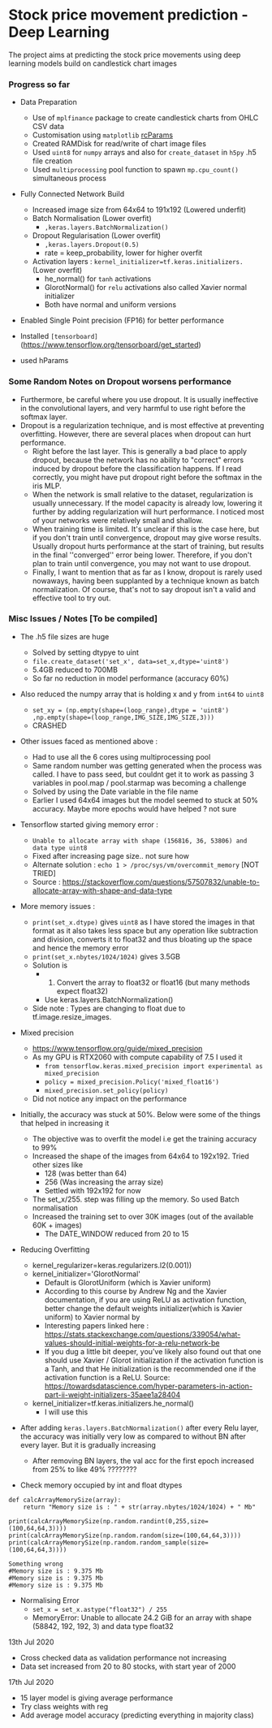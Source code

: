 # Stock price movement prediction - Deep Learning

The project aims at predicting the stock price movements using deep learning models build on candlestick chart images

### Progress so far
* Data Preparation
    + Use of `mplfinance` package to create candlestick charts from OHLC CSV data 
    + Customisation using `matplotlib` [rcParams](https://matplotlib.org/3.2.1/tutorials/introductory/customizing.html#customizing-with-matplotlibrc-files)
    + Created RAMDisk for read/write of chart image files
    + Used `uint8` for `numpy` arrays and also for `create_dataset` in `h5py` .h5 file creation
    + Used `multiprocessing` pool function to spawn `mp.cpu_count()` simultaneous process

* Fully Connected Network Build
    + Increased image size from 64x64 to 191x192 (Lowered underfit)
    + Batch Normalisation (Lower overfit)
        + `,keras.layers.BatchNormalization()`
    + Dropout Regularisation (Lower overfit)
        + `,keras.layers.Dropout(0.5)`
        + rate = keep_probability, lower for higher overfit
    + Activation layers : `kernel_initializer=tf.keras.initializers.` (Lower overfit)
        + he_normal() for `tanh` activations
        + GlorotNormal() for `relu` activations also called Xavier normal initializer
        + Both have normal and uniform versions

* Enabled Single Point precision (FP16) for better performance
* Installed `[tensorboard]`(https://www.tensorflow.org/tensorboard/get_started)
* used hParams

### Some Random Notes on Dropout worsens performance

* Furthermore, be careful where you use dropout. It is usually ineffective in the convolutional layers, and very harmful to use right before the softmax layer.
* Dropout is a regularization technique, and is most effective at preventing overfitting. However, there are several places when dropout can hurt performance.
    + Right before the last layer. This is generally a bad place to apply dropout, because the network has no ability to "correct" errors induced by dropout before the classification happens. If I read correctly, you might have put dropout right before the softmax in the iris MLP.
    + When the network is small relative to the dataset, regularization is usually unnecessary. If the model capacity is already low, lowering it further by adding regularization will hurt performance. I noticed most of your networks were relatively small and shallow.
    + When training time is limited. It's unclear if this is the case here, but if you don't train until convergence, dropout may give worse results. Usually dropout hurts performance at the start of training, but results in the final ''converged'' error being lower. Therefore, if you don't plan to train until convergence, you may not want to use dropout.
    + Finally, I want to mention that as far as I know, dropout is rarely used nowaways, having been supplanted by a technique known as batch normalization. Of course, that's not to say dropout isn't a valid and effective tool to try out.




### Misc Issues / Notes [To be compiled]
* The .h5 file sizes are huge 
    + Solved by setting dtypye to uint
    + `file.create_dataset('set_x', data=set_x,dtype='uint8')`
    + 5.4GB reduced to 700MB
    + So far no reduction in model performance (accuracy 60%)

* Also reduced the numpy array that is holding x and y from `int64` to `uint8`
    + `set_xy = (np.empty(shape=(loop_range),dtype = 'uint8')
            ,np.empty(shape=(loop_range,IMG_SIZE,IMG_SIZE,3)))`
    + CRASHED


* Other issues faced as mentioned above :
    + Had to use all the 6 cores using multiprocessing pool
    + Same random number was getting generated when the process was called. I have to pass seed, but couldnt get it to work as passing 3 variables in pool.map / pool.starmap was becoming a challenge
    + Solved by using the Date variable in the file name    
    + Earlier I used 64x64 images but the model seemed to stuck at 50% accuracy. Maybe more epochs would have helped ? not sure


* Tensorflow started giving memory error :
    + `Unable to allocate array with shape (156816, 36, 53806) and data type uint8`
    + Fixed after increasing page size.. not sure how
    + Alternate solution : `echo 1 > /proc/sys/vm/overcommit_memory` [NOT TRIED]
    + Source : https://stackoverflow.com/questions/57507832/unable-to-allocate-array-with-shape-and-data-type


* More memory issues :
    + `print(set_x.dtype)`  gives `uint8` as I have stored the images in that format as it also takes less space but any operation like subtraction and division, converts it to float32 and thus bloating up the space and hence the memory error
    + `print(set_x.nbytes/1024/1024)` gives  3.5GB
    + Solution is 
        + 1. Convert the array to float32 or float16 (but many methods expect float32)
        + Use keras.layers.BatchNormalization()
    + Side note : Types are changing to float due to tf.image.resize_images.


* Mixed precision
    + https://www.tensorflow.org/guide/mixed_precision
    + As my GPU is RTX2060 with compute capability of 7.5 I used it
        + `from tensorflow.keras.mixed_precision import experimental as mixed_precision`
        + `policy = mixed_precision.Policy('mixed_float16')`
        + `mixed_precision.set_policy(policy)`
    + Did not notice any impact on the performance

* Initially, the accuracy was stuck at 50%. Below were some of the things that helped in increasing it
    + The objective was to overfit the model i.e get the training accuracy to 99% 
    + Increased the shape of the images from 64x64 to 192x192. Tried other sizes like 
        + 128 (was better than 64)
        + 256 (Was increasing the array size)
        + Settled with 192x192 for now
    + The set_x/255. step was filling up the memory. So used Batch normalisation
    + Increased the training set to over 30K images (out of the available 60K + images)
        + The DATE_WINDOW reduced from 20 to 15

* Reducing Overfitting
    + kernel_regularizer=keras.regularizers.l2(0.001))
    + kernel_initializer='GlorotNormal'
        + Default is GlorotUniform (which is Xavier uniform)
        + According to this course by Andrew Ng and the Xavier documentation, if you are using ReLU as activation function, better change the default weights initializer(which is Xavier uniform) to Xavier normal by
        + Interesting papers linked here : https://stats.stackexchange.com/questions/339054/what-values-should-initial-weights-for-a-relu-network-be
        + If you dug a little bit deeper, you’ve likely also found out that one should use Xavier / Glorot initialization if the activation function is a Tanh, and that He initialization is the recommended one if the activation function is a ReLU. Source: https://towardsdatascience.com/hyper-parameters-in-action-part-ii-weight-initializers-35aee1a28404
    + kernel_initializer=tf.keras.initializers.he_normal()
        +  I will use this


* After adding `keras.layers.BatchNormalization()` after every Relu layer, the accuracy was initially very low as compared to without BN after every layer. But it is gradually increasing
    + After removing BN layers, the val acc for the first epoch increased from 25% to like 49% ????????


* Check memory occupied by int and float dtypes
```import numpy as np
def calcArrayMemorySize(array):
    return "Memory size is : " + str(array.nbytes/1024/1024) + " Mb"
    
print(calcArrayMemorySize(np.random.randint(0,255,size=(100,64,64,3))))
print(calcArrayMemorySize(np.random.random(size=(100,64,64,3))))
print(calcArrayMemorySize(np.random.random_sample(size=(100,64,64,3))))

Something wrong 
#Memory size is : 9.375 Mb
#Memory size is : 9.375 Mb
#Memory size is : 9.375 Mb
```

* Normalising Error
    + `set_x = set_x.astype("float32") / 255`
    + MemoryError: Unable to allocate 24.2 GiB for an array with shape (58842, 192, 192, 3) and data type float32



13th Jul 2020
* Cross checked data as validation performance not increasing
* Data set increased from 20 to 80 stocks, with start year of 2000

17th Jul 2020
* 15 layer model is giving average performance
* Try class weights with reg
* Add average model accuracy (predicting everything in majority class)

